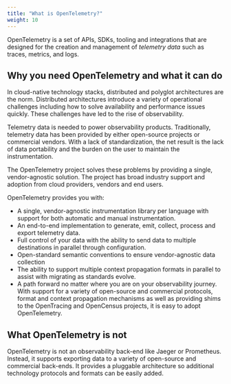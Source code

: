 ```yaml
---
title: "What is OpenTelemetry?"
weight: 10
---
```


OpenTelemetry is a set of APIs, SDKs, tooling and integrations that are
designed for the creation and management of _telemetry data_ such as traces,
metrics, and logs.

## Why you need OpenTelemetry and what it can do

In cloud-native technology stacks, distributed and polyglot architectures are
the norm. Distributed architectures introduce a variety of operational
challenges including how to solve availability and performance issues quickly.
These challenges have led to the rise of observability.

Telemetry data is needed to power observability products. Traditionally,
telemetry data has been provided by either open-source projects or commercial
vendors. With a lack of standardization, the net result is the lack of data
portability and the burden on the user to maintain the instrumentation.

The OpenTelemetry project solves these problems by providing a single,
vendor-agnostic solution. The project has broad industry support and adoption
from cloud providers, vendors and end users.

OpenTelemetry provides you with:

- A single, vendor-agnostic instrumentation library per language with support
  for both automatic and manual instrumentation.
- An end-to-end implementation to generate, emit, collect, process and export
  telemetry data.
- Full control of your data with the ability to send data to multiple
  destinations in parallel through configuration.
- Open-standard semantic conventions to ensure vendor-agnostic data collection
- The ability to support multiple context propagation formats in parallel to
  assist with migrating as standards evolve.
- A path forward no matter where you are on your observability journey. With
  support for a variety of open-source and commercial protocols, format and
  context propagation mechanisms as well as providing shims to the OpenTracing
  and OpenCensus projects, it is easy to adopt OpenTelemetry.

## What OpenTelemetry is not

OpenTelemetry is not an observability back-end like Jaeger or Prometheus.
Instead, it supports exporting data to a variety of open-source and commercial
back-ends. It provides a pluggable architecture so additional technology
protocols and formats can be easily added.

